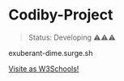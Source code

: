 <h1>Codiby-Project</h1>

> Status: Developing ⚠️⚠️⚠️


exuberant-dime.surge.sh


<a href="http://www.w3schools.com/">Visite as W3Schools!</a>
